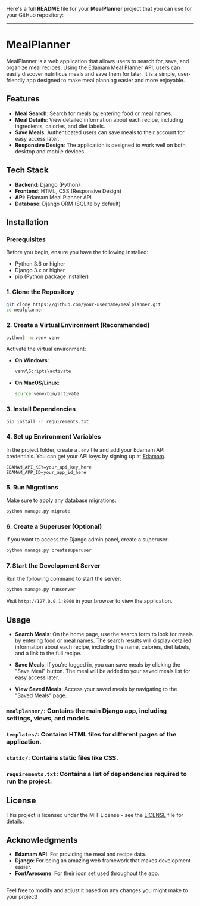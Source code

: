 Here's a full **README** file for your **MealPlanner** project that you can use for your GitHub repository:

---

# MealPlanner

MealPlanner is a web application that allows users to search for, save, and organize meal recipes. Using the Edamam Meal Planner API, users can easily discover nutritious meals and save them for later. It is a simple, user-friendly app designed to make meal planning easier and more enjoyable.

## Features

- **Meal Search**: Search for meals by entering food or meal names.
- **Meal Details**: View detailed information about each recipe, including ingredients, calories, and diet labels.
- **Save Meals**: Authenticated users can save meals to their account for easy access later.
- **Responsive Design**: The application is designed to work well on both desktop and mobile devices.

## Tech Stack

- **Backend**: Django (Python)
- **Frontend**: HTML, CSS (Responsive Design)
- **API**: Edamam Meal Planner API
- **Database**: Django ORM (SQLite by default)

## Installation

### Prerequisites

Before you begin, ensure you have the following installed:

- Python 3.6 or higher
- Django 3.x or higher
- pip (Python package installer)

### 1. Clone the Repository

```bash
git clone https://github.com/your-username/mealplanner.git
cd mealplanner
```

### 2. Create a Virtual Environment (Recommended)

```bash
python3 -m venv venv
```

Activate the virtual environment:

- **On Windows**:
  ```bash
  venv\Scripts\activate
  ```

- **On MacOS/Linux**:
  ```bash
  source venv/bin/activate
  ```

### 3. Install Dependencies

```bash
pip install -r requirements.txt
```

### 4. Set up Environment Variables

In the project folder, create a `.env` file and add your Edamam API credentials. You can get your API keys by signing up at [Edamam](https://developer.edamam.com/).

```plaintext
EDAMAM_API_KEY=your_api_key_here
EDAMAM_APP_ID=your_app_id_here
```

### 5. Run Migrations

Make sure to apply any database migrations:

```bash
python manage.py migrate
```

### 6. Create a Superuser (Optional)

If you want to access the Django admin panel, create a superuser:

```bash
python manage.py createsuperuser
```

### 7. Start the Development Server

Run the following command to start the server:

```bash
python manage.py runserver
```

Visit `http://127.0.0.1:8000` in your browser to view the application.

## Usage

- **Search Meals**: On the home page, use the search form to look for meals by entering food or meal names. The search results will display detailed information about each recipe, including the name, calories, diet labels, and a link to the full recipe.
  
- **Save Meals**: If you're logged in, you can save meals by clicking the "Save Meal" button. The meal will be added to your saved meals list for easy access later.

- **View Saved Meals**: Access your saved meals by navigating to the "Saved Meals" page.

### `mealplanner/`: Contains the main Django app, including settings, views, and models.
### `templates/`: Contains HTML files for different pages of the application.
### `static/`: Contains static files like CSS.
### `requirements.txt`: Contains a list of dependencies required to run the project.

## License

This project is licensed under the MIT License - see the [LICENSE](LICENSE) file for details.

## Acknowledgments

- **Edamam API**: For providing the meal and recipe data.
- **Django**: For being an amazing web framework that makes development easier.
- **FontAwesome**: For their icon set used throughout the app.

---

Feel free to modify and adjust it based on any changes you might make to your project!
